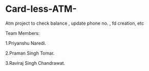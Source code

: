 # Card-less-ATM-
Atm project to check balance , update phone no. , fd creation, etc

Team Members:

1.Priyanshu Naredi.

2.Praman Singh Tomar. 

3.Raviraj Singh Chandrawat.

